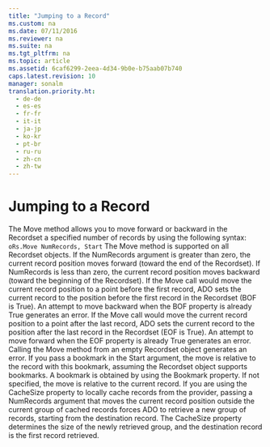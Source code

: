 ```yaml
---
title: "Jumping to a Record"
ms.custom: na
ms.date: 07/11/2016
ms.reviewer: na
ms.suite: na
ms.tgt_pltfrm: na
ms.topic: article
ms.assetid: 6caf6299-2eea-4d34-9b0e-b75aab07b740
caps.latest.revision: 10
manager: sonalm
translation.priority.ht: 
  - de-de
  - es-es
  - fr-fr
  - it-it
  - ja-jp
  - ko-kr
  - pt-br
  - ru-ru
  - zh-cn
  - zh-tw
---
```

# Jumping to a Record
<?xml version="1.0" encoding="utf-8"?>
<developerReferenceWithoutSyntaxDocument xmlns="http://ddue.schemas.microsoft.com/authoring/2003/5" xmlns:xlink="http://www.w3.org/1999/xlink" xmlns:xsi="http://www.w3.org/2001/XMLSchema-instance" xsi:schemaLocation="http://ddue.schemas.microsoft.com/authoring/2003/5 http://dduestorage.blob.core.windows.net/ddueschema/developer.xsd">
  <introduction>
    <para>The <legacyLink xlink:href="13fe9381-d00b-4f4a-9162-83c3f21b3837">Move</legacyLink> method allows you to move forward or backward in the <legacyBold>Recordset</legacyBold> a specified number of records by using the following syntax:</para>
    <code>oRs.Move NumRecords, Start</code>
  </introduction>
  <languageReferenceRemarks>
    <content>
      <para>The <legacyBold>Move</legacyBold> method is supported on all <legacyBold>Recordset</legacyBold> objects.</para>
      <para>If the <legacyItalic>NumRecords</legacyItalic> argument is greater than zero, the current record position moves forward (toward the end of the <legacyBold>Recordset</legacyBold>). If <legacyItalic>NumRecords</legacyItalic> is less than zero, the current record position moves backward (toward the beginning of the <legacyBold>Recordset</legacyBold>).</para>
      <para>If the <legacyBold>Move</legacyBold> call would move the current record position to a point before the first record, ADO sets the current record to the position before the first record in the <legacyBold>Recordset</legacyBold> (<legacyBold>BOF</legacyBold> is <legacyBold>True</legacyBold>). An attempt to move backward when the <legacyBold>BOF</legacyBold> property is already <legacyBold>True</legacyBold> generates an error.</para>
      <para>If the <legacyBold>Move</legacyBold> call would move the current record position to a point after the last record, ADO sets the current record to the position after the last record in the <legacyBold>Recordset</legacyBold> (<legacyBold>EOF</legacyBold> is <legacyBold>True</legacyBold>). An attempt to move forward when the <legacyBold>EOF</legacyBold> property is already <legacyBold>True</legacyBold> generates an error.</para>
      <para>Calling the <legacyBold>Move</legacyBold> method from an empty <legacyBold>Recordset</legacyBold> object generates an error.</para>
      <para>If you pass a bookmark in the <legacyItalic>Start</legacyItalic> argument, the move is relative to the record with this bookmark, assuming the <legacyBold>Recordset</legacyBold> object supports bookmarks. A bookmark is obtained by using the <legacyLink xlink:href="481dcc93-487b-490e-ac58-a1e9b2ebfd43">Bookmark</legacyLink> property. If not specified, the move is relative to the current record.</para>
      <para>If you are using the <legacyBold>CacheSize</legacyBold> property to locally cache records from the provider, passing a <legacyItalic>NumRecords</legacyItalic> argument that moves the current record position outside the current group of cached records forces ADO to retrieve a new group of records, starting from the destination record. The <legacyBold>CacheSize</legacyBold> property determines the size of the newly retrieved group, and the destination record is the first record retrieved.</para>
    </content>
  </languageReferenceRemarks>
  <relatedTopics />
</developerReferenceWithoutSyntaxDocument>
